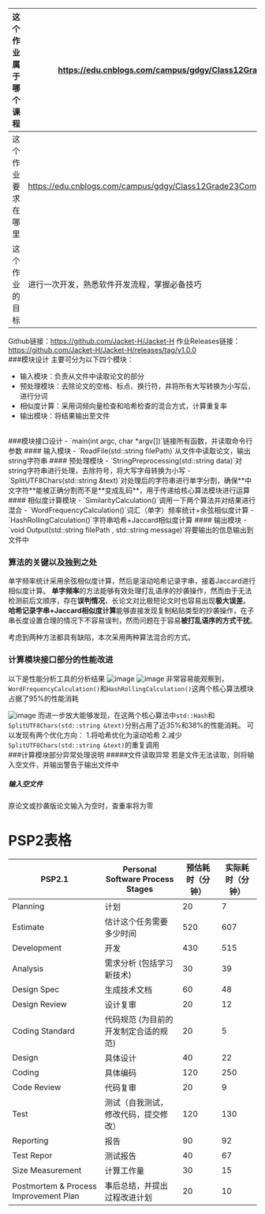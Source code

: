 | 这个作业属于哪个课程 | <https://edu.cnblogs.com/campus/gdgy/Class12Grade23ComputerScience> |
| ---- | ---- |
| 这个作业要求在哪里 | <https://edu.cnblogs.com/campus/gdgy/Class12Grade23ComputerScience/homework/13468> |
| 这个作业的目标 | 进行一次开发，熟悉软件开发流程，掌握必备技巧 |

Github链接：<https://github.com/Jacket-H/Jacket-H>
作业Releases链接：<https://github.com/Jacket-H/Jacket-H/releases/tag/v1.0.0>
<br>
###模块设计
主要可分为以下四个模块：
* 输入模块：负责从文件中读取论文的部分
* 预处理模块：去除论文的空格、标点、换行符，并将所有大写转换为小写后，进行分词
* 相似度计算：采用词频向量检查和哈希检查的混合方式，计算重复率
* 输出模块：将结果输出至文件
<br>
###模块接口设计
- `main(int argc, char *argv[])`链接所有函数，并读取命令行参数
#### 输入模块
- `ReadFile(std::string filePath)`从文件中读取论文，输出string字符串
#### 预处理模块
- `StringPreprocessing(std::string data)`对string字符串进行处理，去除符号，将大写字母转换为小写
- `SplitUTF8Chars(std::string &text)`对处理后的字符串进行单字分割，确保**中文字符**能被正确分割而不是**变成乱码**，用于传递给核心算法模块进行运算
#### 相似度计算模块
- `SimilarityCalculation()`调用一下两个算法并对结果进行混合
  - `WordFrequencyCalculation()`词汇（单字）频率统计+余弦相似度计算
  - `HashRollingCalculation()`字符串哈希+Jaccard相似度计算
#### 输出模块
- `void Output(std::string filePath , std::string message)`将要输出的信息输出到文件中

### 算法的关键以及独到之处
单字频率统计采用余弦相似度计算，然后是滚动哈希记录字串，接着Jaccard进行相似度计算。
**单字频率**的方法能够有效处理打乱语序的抄袭操作，然而由于无法检测前后文顺序，存在**误判情况**，长论文对比极短论文时也容易出现**极大误差**。
**哈希记录字串+Jaccard相似度计算**能够直接发现复制粘贴类型的抄袭操作，在子串长度设置合理的情况下不容易误判，然而问题在于容易**被打乱语序的方式干扰**。

考虑到两种方法都具有缺陷，本次采用两种算法混合的方式。

### 计算模块接口部分的性能改进
以下是性能分析工具的分析结果
![image](https://img2024.cnblogs.com/blog/3699281/202509/3699281-20250922020014561-708782500.png)
![image](https://img2024.cnblogs.com/blog/3699281/202509/3699281-20250922020240154-1229011238.png)
非常容易能观察到，`WordFrequencyCalculation()`和`HashRollingCalculation()`这两个核心算法模块占据了95%的性能消耗

![image](https://img2024.cnblogs.com/blog/3699281/202509/3699281-20250922020642180-1072380995.png)
而进一步放大能够发现，在这两个核心算法中`std::Hash`和`SplitUTF8Chars(std::string &text)`分别占用了近35%和38%的性能消耗。
可以发现有两个优化方向：
1.将哈希优化为滚动哈希
2.减少`SplitUTF8Chars(std::string &text)`的重复调用
<br>
###计算模块部分异常处理说明
#####文件读取异常
若是文件无法读取，则将输入空文件，并输出警告于输出文件中
##### 输入空文件
原论文或抄袭版论文输入为空时，查重率将为零

# PSP2表格

| PSP2.1 | Personal Software Process Stages | 预估耗时（分钟） | 实际耗时（分钟） |
| ---- | ---- | ---- | ---- |
| Planning | 计划 | 20 | 7 |
| Estimate | 估计这个任务需要多少时间 | 520 | 607 |
| Development | 开发 | 430 | 515 |
| Analysis | 需求分析 (包括学习新技术) | 30 | 39 |
| Design Spec | 生成技术文档 | 60 | 48 |
| Design Review | 设计复审 | 20 | 12 |
| Coding Standard | 代码规范 (为目前的开发制定合适的规范) | 20 | 5 |
| Design | 具体设计 | 40 | 22 |
| Coding | 具体编码 | 120 | 250 |
| Code Review | 代码复审 | 20 | 9 |
| Test | 测试（自我测试，修改代码，提交修改） | 120 | 130 |
| Reporting | 报告 | 90 | 92 |
| Test Repor | 测试报告 | 40 | 67 |
| Size Measurement | 计算工作量 | 30 | 15 |
| Postmortem & Process Improvement Plan | 事后总结，并提出过程改进计划 | 20 | 10 |

